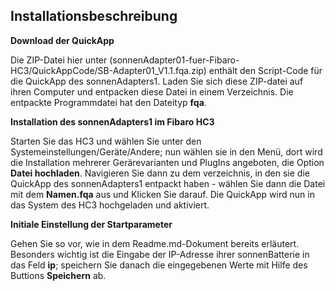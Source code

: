 ## Installationsbeschreibung

**Download der QuickApp**

Die ZIP-Datei hier unter (sonnenAdapter01-fuer-Fibaro-HC3/QuickAppCode/SB-Adapter01_V1.1.fqa.zip) enthält den Script-Code für die QuickApp des sonnenAdapters1. Laden Sie sich diese ZIP-datei auf ihren Computer und entpacken diese Datei in einem Verzeichnis. Die entpackte Programmdatei hat den Dateityp **fqa**.

**Installation des sonnenAdapters1 im Fibaro HC3**

Starten Sie das HC3 und wählen Sie unter den Systemeinstellungen/Geräte/Andere; nun wählen sie in den Menü, dort wird die Installation mehrerer Gerärevarianten und PlugIns angeboten, die Option **Datei hochladen**. Navigieren Sie dann zu dem verzeichnis, in den sie die QuickApp des sonnenAdapters1 entpackt haben - wählen Sie dann die Datei mit dem **Namen.fqa** aus und Klicken Sie darauf. Die QuickApp wird nun in das System des HC3 hochgeladen und aktiviert.

**Initiale Einstellung der Startparameter**

Gehen Sie so vor, wie in dem Readme.md-Dokument bereits erläutert. Besonders wichtig ist die Eingabe der IP-Adresse ihrer sonnenBatterie in das Feld **ip**; speichern Sie danach die eingegebenen Werte mit Hilfe des Buttions **Speichern** ab.

